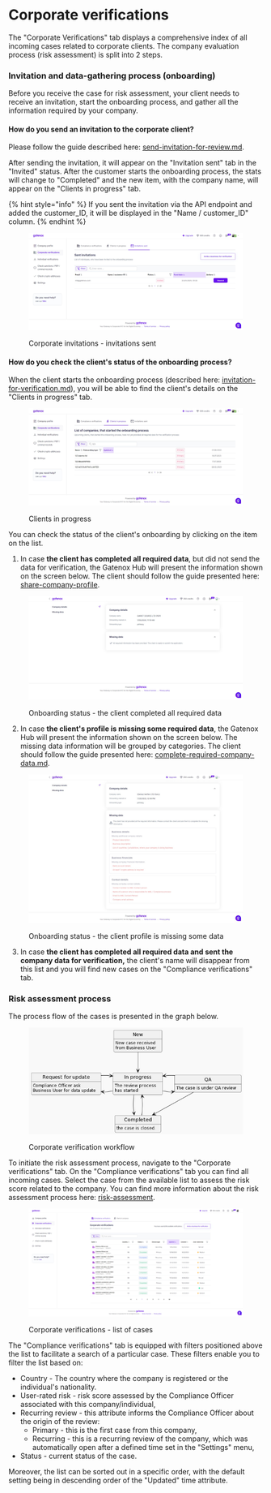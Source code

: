 # Corporate verifications

The "Corporate Verifications" tab displays a comprehensive index of all incoming cases related to corporate clients. The company evaluation process (risk assessment) is split into 2 steps.

### Invitation and data-gathering process (onboarding)

Before you receive the case for risk assessment, your client needs to receive an invitation, start the onboarding process, and gather all the information required by your company.

#### How do you send an invitation to the corporate client?

Please follow the guide described here: [send-invitation-for-review.md](../start-onboarding-customers-with-gatenox/send-invitation-for-review.md "mention").

After sending the invitation, it will appear on the "Invitation sent" tab in the "Invited" status. After the customer starts the onboarding process, the stats will change to "Completed" and the new item, with the company name, will appear on the "Clients in progress" tab.

{% hint style="info" %}
If you sent the invitation via the API endpoint and added the customer\_ID, it will be displayed in the "Name / customer\_ID" column.
{% endhint %}

<figure><img src="../../.gitbook/assets/Corporate verifications - sent invitations.png" alt=""><figcaption><p>Corporate invitations - invitations sent</p></figcaption></figure>

#### How do you check the client's status of the onboarding process?

When the client starts the onboarding process (described here: [invitation-for-verification.md](../../id-node-how-to/i-received-email-from-gatenox/invitation-for-verification.md "mention")), you will be able to find the client's details on the "Clients in progress" tab.

<figure><img src="../../.gitbook/assets/Corporate verifications - clients in progress.png" alt=""><figcaption><p>Clients in progress</p></figcaption></figure>

You can check the status of the client's onboarding by clicking on the item on the list.

1. In case **the client has completed all required data**, but did not send the data for verification, the Gatenox Hub will present the information shown on the screen below. The client should follow the guide presented here: [share-company-profile](../../id-node-how-to/share-company-profile/ "mention").

<figure><img src="../../.gitbook/assets/Clients In Progress - OK.png" alt=""><figcaption><p>Onboarding status - the client completed all required data</p></figcaption></figure>

2. In case **the client's profile is missing some required data**, the Gatenox Hub will present the information shown on the screen below. The missing data information will be grouped by categories. The client should follow the guide presented here: [complete-required-company-data.md](../../id-node-how-to/share-company-profile/complete-required-company-data.md "mention").

<figure><img src="../../.gitbook/assets/Clients In Progress - NOK.png" alt=""><figcaption><p>Onboarding status - the client profile is missing some data</p></figcaption></figure>

3. In case **the client has completed all required data and sent the company data for verification,** the client's name will disappear from this list and you will find new cases on the "Compliance verifications" tab.

### Risk assessment process

The process flow of the cases is presented in the graph below.

<figure><img src="../../.gitbook/assets/ProcessStates.png" alt=""><figcaption><p>Corporate verification workflow</p></figcaption></figure>

To initiate the risk assessment process, navigate to the "Corporate verifications" tab. On the "Compliance verifications" tab you can find all incoming cases. Select the case from the available list to assess the risk score related to the company. You can find more information about the risk assessment process here: [risk-assessment](../risk-assessment/ "mention").

<figure><img src="../../.gitbook/assets/Corporate verifications - compliance verification (1).png" alt=""><figcaption><p>Corporate verifications - list of cases</p></figcaption></figure>

The "Compliance verifications" tab is equipped with filters positioned above the list to facilitate a search of a particular case. These filters enable you to filter the list based on:

* Country - The country where the company is registered or the individual's nationality.
* User-rated risk - risk score assessed by the Compliance Officer associated with this company/individual,
* Recurring review - this attribute informs the Compliance Officer about the origin of the review:
  * Primary - this is the first case from this company,
  * Recurring - this is a recurring review of the company, which was automatically open after a defined time set in the "Settings" menu,
* Status - current status of the case.

Moreover, the list can be sorted out in a specific order, with the default setting being in descending order of the "Updated" time attribute.



